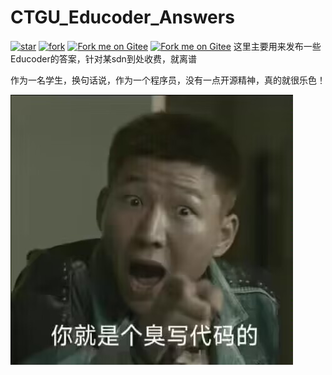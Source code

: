 # CTGU_Educoder_Answers
<a href='https://gitee.com/lovekang3344/CTGU_Educoder/stargazers'><img src='https://gitee.com/lovekang3344/CTGU_Educoder/badge/star.svg?theme=dark' alt='star'></img></a>
<a href='https://gitee.com/lovekang3344/CTGU_Educoder/members'><img src='https://gitee.com/lovekang3344/CTGU_Educoder/badge/fork.svg?theme=dark' alt='fork'></img></a>
<a href='https://gitee.com/lovekang3344/CTGU_Educoder'><img src='https://gitee.com/lovekang3344/CTGU_Educoder/widgets/widget_2.svg' alt='Fork me on Gitee'></img></a>
<a href='https://gitee.com/lovekang3344/CTGU_Educoder'><img src='https://gitee.com/lovekang3344/CTGU_Educoder/widgets/widget_4.svg' alt='Fork me on Gitee'></img></a>
这里主要用来发布一些Educoder的答案，针对某sdn到处收费，就离谱


作为一名学生，换句话说，作为一个程序员，没有一点开源精神，真的就很乐色！

![封面图片](img/封面.jpg#pic_center)
